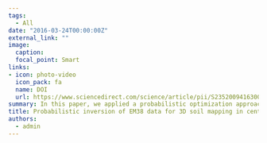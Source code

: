 ```yaml
---
tags:
  - All
date: "2016-03-24T00:00:00Z"
external_link: ""
image:
  caption: 
  focal_point: Smart
links:
- icon: photo-video
  icon_pack: fa
  name: DOI
  url: https://www.sciencedirect.com/science/article/pii/S235200941630027X?via%3Dihub
summary: In this paper, we applied a probabilistic optimization approach, namely DREAM, on Geonics EM38 data to explore the robustness of this approach for soil subsurface conductivity mapping. . 
title: Probabilistic inversion of EM38 data for 3D soil mapping in central Iran
authors: 
  - admin
---
```

